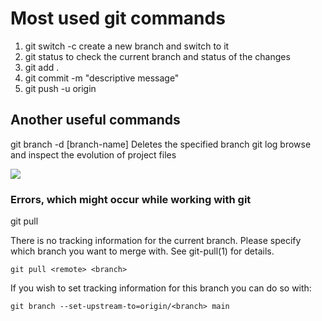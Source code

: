 # Most used git commands

1. git switch -c <branchname> create a new branch and switch to it
2. git status to check the current branch and status of the changes
3. git add .
4. git commit -m "descriptive message"
5. git push -u origin <branchname>

## Another useful commands

git branch -d [branch-name] Deletes the specified branch
git log browse and inspect the evolution of project files

<img src="https://media.giphy.com/media/YPhs6YoPXEJgFxERoG/giphy.gif?v=4&h=300&w=300&fit=cover&mask=circle&maxage=7d" />

### Errors, which might occur while working with git

git pull

There is no tracking information for the current branch.
Please specify which branch you want to merge with.
See git-pull(1) for details.

    git pull <remote> <branch>

If you wish to set tracking information for this branch you can do so with:

    git branch --set-upstream-to=origin/<branch> main

